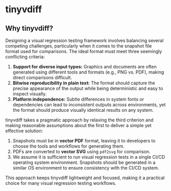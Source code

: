 # tinyvdiff

## Why tinyvdiff?

Designing a visual regression testing framework involves balancing several
competing challenges, particularly when it comes to the snapshot file format
used for comparisons. The ideal format must meet three seemingly conflicting
criteria:

1. **Support for diverse input types:** Graphics and documents are often
   generated using different tools and formats (e.g., PNG vs. PDF),
   making direct comparisons difficult.
2. **Bitwise reproducibility in plain text:** The format should capture the
   precise appearance of the output while being deterministic and easy to
   inspect visually.
3. **Platform independence:** Subtle differences in system fonts or
   dependencies can lead to inconsistent outputs across environments,
   yet the format should produce visually identical results on any system.

tinyvdiff takes a pragmatic approach by relaxing the third criterion and
making reasonable assumptions about the first to deliver a simple yet
effective solution:

1. Snapshots must be in **vector PDF** format, leaving it to developers to
   choose the tools and workflows for generating them.
2. PDFs are converted to **vector SVG** using `pdf2svg` for comparison.
3. We assume it is sufficient to run visual regression tests in a single
   CI/CD operating system environment. Snapshots should be generated in a
   similar OS environment to ensure consistency with the CI/CD system.

This approach keeps tinyvdiff lightweight and focused, making it a practical
choice for many visual regression testing workflows.
